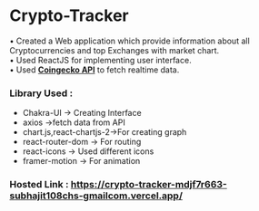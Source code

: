 # Crypto-Tracker
• Created a Web application which provide information about all Cryptocurrencies and top Exchanges with market chart.</br>
• Used ReactJS for implementing user interface.</br>
• Used **[Coingecko API](https://www.coingecko.com/en/api/documentation)** to fetch realtime data.</br> 
### Library Used : 
* Chakra-UI -> Creating Interface</br> 
* axios ->fetch data from API</br> 
* chart.js,react-chartjs-2->For creating graph </br> 
* react-router-dom -> For routing</br>
* react-icons -> Used different icons</br>
* framer-motion -> For animation
 
### Hosted Link : https://crypto-tracker-mdjf7r663-subhajit108chs-gmailcom.vercel.app/

